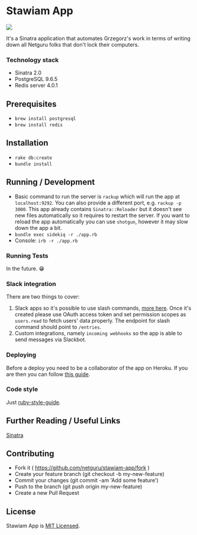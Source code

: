 # Stawiam App

[![](https://img.shields.io/circleci/project/netguru/PROJECTNAME.svg?style=flat-square)](https://circleci.com/gh/netguru/PROJECTNAME)

It's a Sinatra application that automates Grzegorz's work in terms of writing down all Netguru folks
that don't lock their computers.

### Technology stack

* Sinatra 2.0
* PostgreSQL 9.6.5
* Redis server 4.0.1

## Prerequisites

 * `brew install postgresql`
 * `brew install redis`

## Installation

* `rake db:create`
* `bundle install`

## Running / Development

* Basic command to run the server is `rackup` which will run the app at `localhost:9292`. You can
also provide a different port, e.g. `rackup -p 3000`. This app already contains `Sinatra::Reloader`
but it doesn't see new files automatically so it requires to restart the server. If you want to
reload the app automatically you can use `shotgun`, however it may slow down the app a bit.
* `bundle exec sidekiq -r ./app.rb`
* Console: `irb -r ./app.rb`

### Running Tests

In the future. :grin:

### Slack integration

There are two things to cover:
1. Slack apps so it's possible to use slash commands, [more here](https://api.slack.com/slack-apps).
Once it's created please use OAuth access token and set permission scopes as `users.read`
to fetch users' data properly. The endpoint for slash command should point to `/entries`.
2. Custom integrations, namely `incoming webhooks` so the app is able to send messages via Slackbot.

### Deploying

Before a deploy you need to be a collaborator of the app on Heroku. If you are then you can follow
[this guide](https://devcenter.heroku.com/articles/collab#set-up).

### Code style

Just [ruby-style-guide](https://github.com/bbatsov/ruby-style-guide).

## Further Reading / Useful Links

[Sinatra](http://sinatrarb.com/)

## Contributing

* Fork it ( https://github.com/netguru/stawiam-app/fork )
* Create your feature branch (git checkout -b my-new-feature)
* Commit your changes (git commit -am 'Add some feature')
* Push to the branch (git push origin my-new-feature)
* Create a new Pull Request

## License

Stawiam App is [MIT Licensed](LICENSE).
